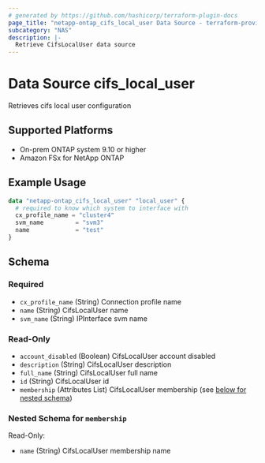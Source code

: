 ```yaml
---
# generated by https://github.com/hashicorp/terraform-plugin-docs
page_title: "netapp-ontap_cifs_local_user Data Source - terraform-provider-netapp-ontap"
subcategory: "NAS"
description: |-
  Retrieve CifsLocalUser data source
---
```


# Data Source cifs_local_user

Retrieves cifs local user configuration

## Supported Platforms

* On-prem ONTAP system 9.10 or higher
* Amazon FSx for NetApp ONTAP

## Example Usage

```terraform
data "netapp-ontap_cifs_local_user" "local_user" {
  # required to know which system to interface with
  cx_profile_name = "cluster4"
  svm_name         = "svm3"
  name             = "test"
}
```

<!-- schema generated by tfplugindocs -->
## Schema

### Required

- `cx_profile_name` (String) Connection profile name
- `name` (String) CifsLocalUser name
- `svm_name` (String) IPInterface svm name

### Read-Only

- `account_disabled` (Boolean) CifsLocalUser account disabled
- `description` (String) CifsLocalUser description
- `full_name` (String) CifsLocalUser full name
- `id` (String) CifsLocalUser id
- `membership` (Attributes List) CifsLocalUser membership (see [below for nested schema](#nestedatt--membership))

<a id="nestedatt--membership"></a>

### Nested Schema for `membership`

Read-Only:

- `name` (String) CifsLocalUser membership name
